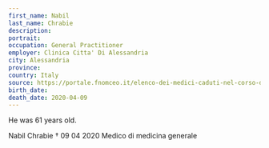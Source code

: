 ```yaml
---
first_name: Nabil
last_name: Chrabie
description: 
portrait: 
occupation: General Practitioner
employer: Clinica Citta' Di Alessandria
city: Alessandria
province: 
country: Italy
source: https://portale.fnomceo.it/elenco-dei-medici-caduti-nel-corso-dellepidemia-di-covid-19/, https://www.ilpiccolo.net/generic/2020/04/09/news/il-covid-19-fa-un-altra-vittima-e-il-medico-nabil-chrabrie-della-clinica-citta-di-alessandria-112184/
birth_date: 
death_date: 2020-04-09
---
```


He was 61 years old.

Nabil Chrabie † 09 04 2020
Medico di medicina generale